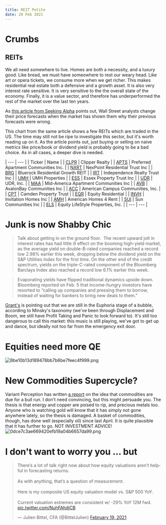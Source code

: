 ```yaml
---
title: REIT Petite 
date: 20 Feb 2021
---
```


# Crumbs

## REITs

We all need somewhere to live.
Homes are both a necessity, and a luxury good. 
Like bread, we must have someowhere to rest our weary head.
Like art or opera tickets, we consume more when we get richer.
This makes residential real estate both a defensive and a growth asset.
It is also very interest rate sensitive.
It is very sensitive to the the overall state of the economy.
Finally, it is a value sector, and therefore has underperformed the rest of the market over the last ten years.

As [this article from Seeking Alpha](https://seekingalpha.com/article/4407594-when-wall-street-likes-apartments) points out, Wall Street analysts change their price forecasts when the market has shown them why their previous forecasts were wrong.

This chart from the same article shows a few REITs which are traded in the US.
The time may still not be ripe to investigate this sector, but it's worth reading up on it.
As the article points out, just buying or selling on naive metrics like price/book or dividend yield is probably going to be a bad choice.
As in all cases, a deeper dive is needed. 

| --- | --- |
| Ticker | Name |
| [CLPR](https://seekingalpha.com/symbol/CLPR?source=content_type%3Areact%7Cfirst_level_url%3Aarticle%7Csection%3Amain_content%7Cbutton%3Abody_link "Clipper Realty Inc.") | Clipper Realty |
| [APTS](https://seekingalpha.com/symbol/APTS?source=content_type%3Areact%7Cfirst_level_url%3Aarticle%7Csection%3Amain_content%7Cbutton%3Abody_link "Preferred Apartment Communities, Inc.") | Preferred Apartment Communities Inc. |
| [NXRT](https://seekingalpha.com/symbol/NXRT?source=content_type%3Areact%7Cfirst_level_url%3Aarticle%7Csection%3Amain_content%7Cbutton%3Abody_link "NexPoint Residential Trust, Inc.") | NexPoint Residential Trust Inc |
| [BRG](https://seekingalpha.com/symbol/BRG?source=content_type%3Areact%7Cfirst_level_url%3Aarticle%7Csection%3Amain_content%7Cbutton%3Abody_link "Bluerock Residential Growth REIT, Inc.") | Bluerock Residential Growth REIT |
| [IRT](https://seekingalpha.com/symbol/IRT?source=content_type%3Areact%7Cfirst_level_url%3Aarticle%7Csection%3Amain_content%7Cbutton%3Abody_link "Independence Realty Trust, Inc.") | Independence Realty Trust Inc |
| [UMH](https://seekingalpha.com/symbol/UMH?source=content_type%3Areact%7Cfirst_level_url%3Aarticle%7Csection%3Amain_content%7Cbutton%3Abody_link "UMH Properties, Inc.") | UMH Properties |
| [ESS](https://seekingalpha.com/symbol/ESS?source=content_type%3Areact%7Cfirst_level_url%3Aarticle%7Csection%3Amain_content%7Cbutton%3Abody_link "Essex Property Trust, Inc.") | Essex Property Trust Inc |
| [UDR](https://seekingalpha.com/symbol/UDR?source=content_type%3Areact%7Cfirst_level_url%3Aarticle%7Csection%3Amain_content%7Cbutton%3Abody_link "UDR, Inc.") | UDR, Inc. |
| [MAA](https://seekingalpha.com/symbol/MAA?source=content_type%3Areact%7Cfirst_level_url%3Aarticle%7Csection%3Amain_content%7Cbutton%3Abody_link "Mid-America Apartment Communities, Inc.") | Mid-America Apartment Communities Inc |
| [AVB](https://seekingalpha.com/symbol/AVB?source=content_type%3Areact%7Cfirst_level_url%3Aarticle%7Csection%3Amain_content%7Cbutton%3Abody_link "AvalonBay Communities, Inc.") | AvalonBay Communities Inc |
| [ACC](https://seekingalpha.com/symbol/ACC?source=content_type%3Areact%7Cfirst_level_url%3Aarticle%7Csection%3Amain_content%7Cbutton%3Abody_link "American Campus Communities, Inc.") | American Campus Communities, Inc. |
| [CPT](https://seekingalpha.com/symbol/CPT?source=content_type%3Areact%7Cfirst_level_url%3Aarticle%7Csection%3Amain_content%7Cbutton%3Abody_link "Camden Property Trust") | Camden Property Trust |
| [EQR](https://seekingalpha.com/symbol/EQR?source=content_type%3Areact%7Cfirst_level_url%3Aarticle%7Csection%3Amain_content%7Cbutton%3Abody_link "Equity Residential") | Equity Residential |
| [INVH](https://seekingalpha.com/symbol/INVH?source=content_type%3Areact%7Cfirst_level_url%3Aarticle%7Csection%3Amain_content%7Cbutton%3Abody_link "Invitation Homes Inc.") | Invitation Homes Inc |
| [AMH](https://seekingalpha.com/symbol/AMH?source=content_type%3Areact%7Cfirst_level_url%3Aarticle%7Csection%3Amain_content%7Cbutton%3Abody_link "American Homes 4 Rent") | American Homes 4 Rent |
| [SUI](https://seekingalpha.com/symbol/SUI?source=content_type%3Areact%7Cfirst_level_url%3Aarticle%7Csection%3Amain_content%7Cbutton%3Abody_link "Sun Communities, Inc.") | Sun Communities Inc |
| [ELS](https://seekingalpha.com/symbol/ELS?source=content_type%3Areact%7Cfirst_level_url%3Aarticle%7Csection%3Amain_content%7Cbutton%3Abody_link "Equity LifeStyle Properties, Inc.") | Equity LifeStyle Properties, Inc. |
| --- | --- |

# Junk is now Shabby Chic

> Talk about getting in on the ground floor.  The recent upward jolt in interest rates has had little ill effect on the booming high-yield market, as the average yield on double-B-rated companies reached a record low 2.98% earlier this week, dropping below the dividend yield on the S&P Utilities Index for the first time. On the other end of the credit spectrum, yields on the triple-C-rated component of the Bloomberg Barclays Index also reached a record low 6.1% earlier this week. 

> Evaporating yields have flipped traditional dynamics upside down.  Bloomberg reported on Feb. 5 that income-hungry investors have resorted to “calling up companies and pressing them to borrow, instead of waiting for bankers to bring new deals to them.”

[Grant's](https://www.grantspub.com/) is pointing out that we are still in the Euphoria stage of a bubble, according to Minsky's taxonomy (we've been through Displacement and Boom, we still have Profit Taking and Panic to look forward to). It's still too dangerous to call this market: this music is still playing, we've got to get up and dance, but ideally not too far from the emergency exit door.

# Equities need more QE

![8be10b13d189478bb7b6be7feec4f999.png]({attach}8be10b13d189478bb7b6be7feec4f999.png)

# New Commodities Supercycle?

Variant Perception has written [a report](https://www.variantperception.com/2021/02/17/the-next-commodity-supercycle/?utm_source=twitter&mc_cid=74de942d69&mc_eid=8d66df2c11) on the idea that commodities are due for a bull run. 
I don't need convincing, but this might persuade you.
The thesis is that energy and copper are poised to rip, and precious metals too.
Anyone who is watching gold will know that it has simply not gone anywhere lately, so the thesis is damaged.
A basket of commodities, though, has done well (especially oil) since last April. It is quite plausible that it has further to go. 
NOT INVESTMENT ADVICE!
![0dce7c3ae669420efb19a04b6657da99.png]({attach}0dce7c3ae669420efb19a04b6657da99.png)

# I don't want to worry you … but

 <blockquote class="twitter-tweet"><p lang="en" dir="ltr">There’s a lot of talk right now about how equity valuations aren’t helpful in forecasting returns.<br><br>As with anything, that’s a question of measurement.<br><br>Here is my composite US equity valuation model vs. S&amp;P 500 YoY.<br><br>Current valuation extremes are consistent w/ -29% YoY 12M fwd. <a href="https://t.co/NuhFAhdjCB">pic.twitter.com/NuhFAhdjCB</a></p>&mdash; Julien Bittel, CFA (@BittelJulien) <a href="https://twitter.com/BittelJulien/status/1362731770173657095?ref_src=twsrc%5Etfw">February 19, 2021</a></blockquote> <script async src="https://platform.twitter.com/widgets.js" charset="utf-8"></script>
 
 
 
 